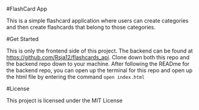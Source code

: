 #FlashCard App

This is a simple flashcard application where users can create categories and then create flashcards that belong to those categories.

#Get Started

This is only the frontend side of this project. The backend can be found at https://github.com/Rsja12/flashcards_api. Clone down both this repo and the backend repo down to your machine. After following the READme for the backend repo, you can open up the terminal for this repo and open up the html file by entering the command `open index.html`

#License

This project is licensed under the MIT License